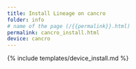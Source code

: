 ```yaml
---
title: Install Lineage on cancro
folder: info
# name of the page (/{{permalink}}.html)
permalink: cancro_install.html
device: cancro
---
```

{% include templates/device_install.md %}
